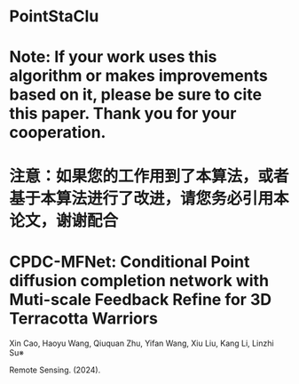 # PointStaClu
# Note: If your work uses this algorithm or makes improvements based on it, please be sure to cite this paper. Thank you for your cooperation.

# 注意：如果您的工作用到了本算法，或者基于本算法进行了改进，请您务必引用本论文，谢谢配合



# CPDC-MFNet: Conditional Point diffusion completion network with Muti-scale Feedback Refine for 3D Terracotta Warriors

Xin Cao, Haoyu Wang, Qiuquan Zhu, Yifan Wang, Xiu Liu, Kang Li, Linzhi Su※

Remote Sensing. (2024).

 
